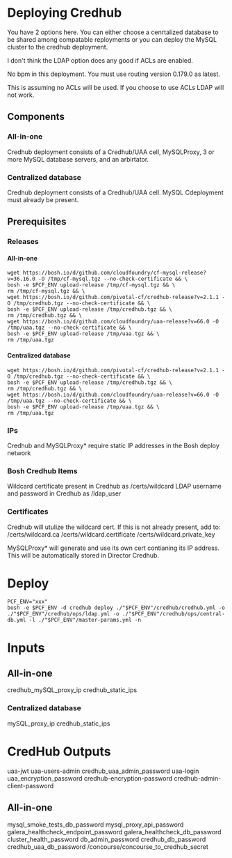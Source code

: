 # Deploying Credhub
You have 2 options here.  You can either choose a cenrtalized database to be shared among compatable reployments or you can deploy the MySQL cluster to the credhub deployment.

I don't think the LDAP option does any good if ACLs are enabled.

No bpm in this deployment.  You must use routing version 0.179.0 as latest.

This is assuming no ACLs will be used.  If you choose to use ACLs LDAP will not work.

## Components
### All-in-one
Credhub deployment consists of a Credhub/UAA cell, MySQLProxy, 3 or more MySQL database servers, and an arbirtator.

### Centralized database
Credhub deployment consists of a Credhub/UAA cell.  MySQL Cdeployment must already be present.

## Prerequisites
### Releases
#### All-in-one
```
wget https://bosh.io/d/github.com/cloudfoundry/cf-mysql-release?v=36.16.0 -O /tmp/cf-mysql.tgz --no-check-certificate && \
bosh -e $PCF_ENV upload-release /tmp/cf-mysql.tgz && \
rm /tmp/cf-mysql.tgz && \
wget https://bosh.io/d/github.com/pivotal-cf/credhub-release?v=2.1.1 -O /tmp/credhub.tgz --no-check-certificate && \
bosh -e $PCF_ENV upload-release /tmp/credhub.tgz && \
rm /tmp/credhub.tgz && \
wget https://bosh.io/d/github.com/cloudfoundry/uaa-release?v=66.0 -O /tmp/uaa.tgz --no-check-certificate && \
bosh -e $PCF_ENV upload-release /tmp/uaa.tgz && \
rm /tmp/uaa.tgz
```

#### Centralized database
```
wget https://bosh.io/d/github.com/pivotal-cf/credhub-release?v=2.1.1 -O /tmp/credhub.tgz --no-check-certificate && \
bosh -e $PCF_ENV upload-release /tmp/credhub.tgz && \
rm /tmp/credhub.tgz && \
wget https://bosh.io/d/github.com/cloudfoundry/uaa-release?v=66.0 -O /tmp/uaa.tgz --no-check-certificate && \
bosh -e $PCF_ENV upload-release /tmp/uaa.tgz && \
rm /tmp/uaa.tgz
```
### IPs
Credhub and MySQLProxy* require static IP addresses in the Bosh deploy network

### Bosh Credhub Items
Wildcard certificate present in Credhub as /certs/wildcard
LDAP username and password in Credhub as /ldap_user

### Certificates
Credhub will utulize the wildcard cert.  If this is not already present, add to:
/certs/wildcard.ca
/certs/wildcard.certificate
/certs/wildcard.private_key

MySQLProxy* will generate and use its own cert contianing its IP address.  This will be automatically stored in Director Credhub.


# Deploy

```
PCF_ENV="xxx"
bosh -e $PCF_ENV -d credhub deploy ./"$PCF_ENV"/credhub/credhub.yml -o ./"$PCF_ENV"/credhub/ops/ldap.yml -o ./"$PCF_ENV"/credhub/ops/central-db.yml -l ./"$PCF_ENV"/master-params.yml -n
```

# Inputs
## All-in-one
credhub_mySQL_proxy_ip
credhub_static_ips
### Centralized database
mySQL_proxy_ip
credhub_static_ips

# CredHub Outputs
uaa-jwt
uaa-users-admin
credhub_uaa_admin_password
uaa-login
uaa_encryption_password
credhub-encryption-password
credhub-admin-client-password

## All-in-one
mysql_smoke_tests_db_password
mysql_proxy_api_password
galera_healthcheck_endpoint_password
galera_healthcheck_db_password
cluster_health_password
db_admin_password
credhub_db_password
credhub_uaa_db_password
/concourse/concourse_to_credhub_secret